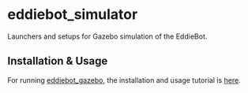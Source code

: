 # eddiebot_simulator

Launchers and setups for Gazebo simulation of the EddieBot.



## Installation & Usage

For running [eddiebot_gazebo](eddiebot_gazebo), the installation and usage tutorial is [here](eddiebot_gazebo/README.md#1-installation).

